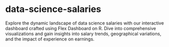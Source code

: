 # data-science-salaries
Explore the dynamic landscape of data science salaries with our interactive dashboard crafted using Flex Dashboard on R.
Dive into comprehensive visualizations and gain insights into salary trends, geographical variations, and the impact of experience on earnings. 
